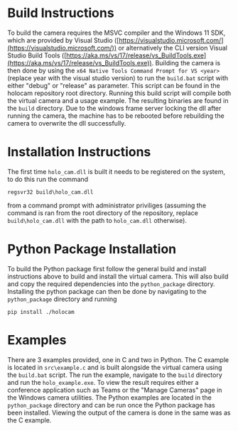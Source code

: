 # Build Instructions
To build the camera requires the MSVC compiler and the Windows 11 SDK, which are provided by Visual Studio ([https://visualstudio.microsoft.com/](https://visualstudio.microsoft.com/)) or alternatively the CLI version Visual Studio Build Tools ([https://aka.ms/vs/17/release/vs_BuildTools.exe](https://aka.ms/vs/17/release/vs_BuildTools.exe)).
Building the camera is then done by using the `x64 Native Tools Command Prompt for VS <year>` (replace year with the visual studio version) to run the `build.bat` script with either "debug" or "release" as parameter.
This script can be found in the holocam repository root directory. Running this build script will compile both the virtual camera and a usage example. The resulting binaries are found in the `build` directory.
Due to the windows frame server locking the dll after running the camera, the machine has to be rebooted before rebuilding the camera to overwrite the dll successfully.

# Installation Instructions
The first time `holo_cam.dll` is built it needs to be registered on the system, to do this run the command

`regsvr32 build\holo_cam.dll`

from a command prompt with administrator priviliges (assuming the command is ran from the root directory of the repository, replace `build\holo_cam.dll` with the path to `holo_cam.dll` otherwise).

# Python Package Installation
To build the Python package first follow the general build and install instructions above to build and install the virtual camera.
This will also build and copy the required dependencies into the `python_package` directory.
Installing the python package can then be done by navigating to the `python_package` directory and running

`pip install ./holocam`

# Examples
There are 3 examples provided, one in C and two in Python. The C example is located in `src\example.c` and is built alongside the virtual camera using the `build.bat` script. The run the example, navigate to the `build` directory and run the `holo_example.exe`. To view the result requires either a conference application such as Teams or the "Manage Cameras" page in the Windows camera utilities. The Python examples are located in the `python_package` directory and can be run once the Python package has been installed. Viewing the output of the camera is done in the same was as the C example.
